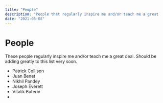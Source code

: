 ```yaml
---
title: "People"
description: "People that regularly inspire me and/or teach me a great deal."
date: "2021-05-08"
---
```


# People

These people regularly inspire me and/or teach me a great deal.
Should be adding greatly to this list very soon.

- Patrick Collison
- Juan Benet
- Nikhil Pandey
- Joseph Everett
- Vitalik Buterin
- 